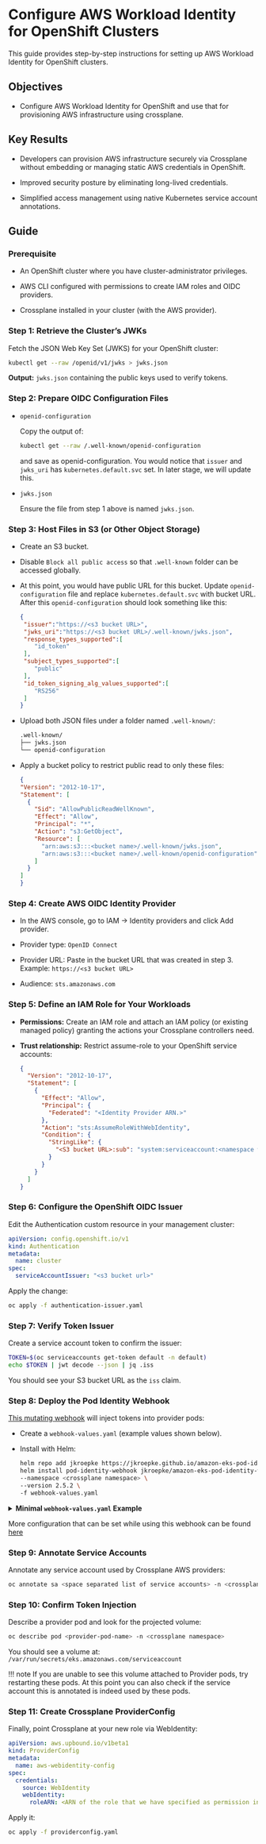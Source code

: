 # Configure AWS Workload Identity for OpenShift Clusters

This guide provides step-by-step instructions for setting up AWS Workload Identity for OpenShift clusters.

## Objectives

- Configure AWS Workload Identity for OpenShift and use that for provisioning AWS infrastructure using crossplane.

## Key Results

- Developers can provision AWS infrastructure securely via Crossplane without embedding or managing static AWS credentials in OpenShift.

- Improved security posture by eliminating long-lived credentials.

- Simplified access management using native Kubernetes service account annotations.

## Guide

### Prerequisite

- An OpenShift cluster where you have cluster-administrator privileges.

- AWS CLI configured with permissions to create IAM roles and OIDC providers.

- Crossplane installed in your cluster (with the AWS provider).

### Step 1: Retrieve the Cluster’s JWKs

Fetch the JSON Web Key Set (JWKS) for your OpenShift cluster:

```bash
kubectl get --raw /openid/v1/jwks > jwks.json
```

**Output:** `jwks.json` containing the public keys used to verify tokens.

### Step 2: Prepare OIDC Configuration Files

- `openid-configuration`

  Copy the output of:

  ```bash
  kubectl get --raw /.well-known/openid-configuration
  ```

  and save as openid-configuration.
  You would notice that `issuer` and `jwks_uri` has `kubernetes.default.svc` set. In later stage, we will update this.

- `jwks.json`

  Ensure the file from step 1 above is named `jwks.json`.

### Step 3: Host Files in S3 (or Other Object Storage)

- Create an S3 bucket.

- Disable `Block all public access` so that `.well-known` folder can be accessed globally.

- At this point, you would have public URL for this bucket. Update `openid-configuration` file and replace `kubernetes.default.svc` with bucket URL. After this `openid-configuration` should look something like this:

  ```json
  {
   "issuer":"https://<s3 bucket URL>",
   "jwks_uri":"https://<s3 bucket URL>/.well-known/jwks.json",
   "response_types_supported":[
      "id_token"
   ],
   "subject_types_supported":[
      "public"
   ],
   "id_token_signing_alg_values_supported":[
      "RS256"
   ]
  }
  ```

- Upload both JSON files under a folder named `.well-known/`:

  ```bash
  .well-known/
  ├── jwks.json
  └── openid-configuration
  ```

- Apply a bucket policy to restrict public read to only these files:

  ```json
  {
  "Version": "2012-10-17",
  "Statement": [
    {
      "Sid": "AllowPublicReadWellKnown",
      "Effect": "Allow",
      "Principal": "*",
      "Action": "s3:GetObject",
      "Resource": [
        "arn:aws:s3:::<bucket name>/.well-known/jwks.json",
        "arn:aws:s3:::<bucket name>/.well-known/openid-configuration"
      ]
    }
  ]
  }
  ```

### Step 4: Create AWS OIDC Identity Provider

- In the AWS console, go to IAM → Identity providers and click Add provider.

- Provider type: `OpenID Connect`

- Provider URL: Paste in the bucket URL that was created in step 3. Example: `https://<s3 bucket URL>`

- Audience: `sts.amazonaws.com`

### Step 5: Define an IAM Role for Your Workloads

- **Permissions:** Create an IAM role and attach an IAM policy (or existing managed policy) granting the actions your Crossplane controllers need.

- **Trust relationship:** Restrict assume-role to your OpenShift service accounts:

  ```json
  {
    "Version": "2012-10-17",
    "Statement": [
      {
        "Effect": "Allow",
        "Principal": {
          "Federated": "<Identity Provider ARN.>"
        },
        "Action": "sts:AssumeRoleWithWebIdentity",
        "Condition": {
          "StringLike": {
            "<S3 bucket URL>:sub": "system:serviceaccount:<namespace where crossplane compostition would run>:*"
          }
        }
      }
    ]
  }
  ```

### Step 6: Configure the OpenShift OIDC Issuer

Edit the Authentication custom resource in your management cluster:

  ```yaml
  apiVersion: config.openshift.io/v1
  kind: Authentication
  metadata:
    name: cluster
  spec:
    serviceAccountIssuer: "<s3 bucket url>"
  ```
  
  Apply the change:

  ```bash
  oc apply -f authentication-issuer.yaml
  ```

### Step 7: Verify Token Issuer

Create a service account token to confirm the issuer:

```bash
TOKEN=$(oc serviceaccounts get-token default -n default)
echo $TOKEN | jwt decode --json | jq .iss
```

You should see your S3 bucket URL as the `iss` claim.

### Step 8: Deploy the Pod Identity Webhook

[This mutating webhook](https://github.com/aws/amazon-eks-pod-identity-webhook/tree/master) will inject tokens into provider pods:

- Create a `webhook-values.yaml` (example values shown below).

- Install with Helm:

  ```bash
  helm repo add jkroepke https://jkroepke.github.io/amazon-eks-pod-identity-webhook
  helm install pod-identity-webhook jkroepke/amazon-eks-pod-identity-webhook \
  --namespace <crossplane namespace> \
  --version 2.5.2 \
  -f webhook-values.yaml
  ```

<details> <summary><strong>Minimal <code>webhook-values.yaml</code> Example</strong></summary>

```yaml
config:
  annotationPrefix: eks.amazonaws.com
  defaultAwsRegion: eu-north-1
  tokenAudience: sts.amazonaws.com
  tokenExpiration: 86400

mutatingWebhook:
  namespaceSelector:
    matchExpressions:
      - key: kubernetes.io/metadata.name
        operator: In
        values: ["stakater-crossplane"]
```

</details>

More configuration that can be set while using this webhook can be found [here](https://github.com/jkroepke/helm-charts/tree/main/charts/amazon-eks-pod-identity-webhook)

### Step 9: Annotate Service Accounts

Annotate any service account used by Crossplane AWS providers:

```bash
oc annotate sa <space separated list of service accounts> -n <crossplane namespace> eks.amazonaws.com/role-arn=<ARN of the role that we have specified as permission in step 5>
```

### Step 10: Confirm Token Injection

Describe a provider pod and look for the projected volume:

```bash
oc describe pod <provider-pod-name> -n <crossplane namespace>
```

You should see a volume at: `/var/run/secrets/eks.amazonaws.com/serviceaccount`

!!! note
    If you are unable to see this volume attached to Provider pods, try restarting these pods. At this point you can also check if the service account this is annotated is indeed used by these pods.

### Step 11: Create Crossplane ProviderConfig

Finally, point Crossplane at your new role via WebIdentity:

```yaml
apiVersion: aws.upbound.io/v1beta1
kind: ProviderConfig
metadata:
  name: aws-webidentity-config
spec:
  credentials:
    source: WebIdentity
    webIdentity:
      roleARN: <ARN of the role that we have specified as permission in step 5>
```

Apply it:

```bash
oc apply -f providerconfig.yaml
```
